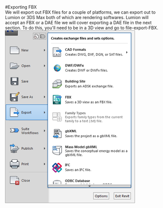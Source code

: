 #Exporting FBX
<br> 
We will export out FBX files for a couple of platforms, we can export out to Lumion or 3DS Max both of which are rendering softwares. Lumion will accept an FBX or a DAE file we will cover exporting a DAE file in the next section. To do this, you'll need to be in a 3D view and go to file-export-FBX. 
<br>
<img src="images/8/ExportFBX.png">
